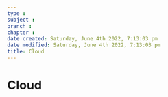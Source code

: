 ```yaml
---
type : 
subject : 
branch : 
chapter : 
date created: Saturday, June 4th 2022, 7:13:03 pm
date modified: Saturday, June 4th 2022, 7:13:03 pm
title: Cloud
---
```


# Cloud

